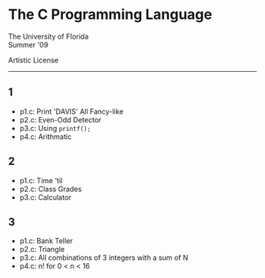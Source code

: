 # The C Programming Language

The University of Florida  
Summer '09

Artistic License

---

## 1

- p1.c: Print 'DAVIS' All Fancy-like
- p2.c: Even-Odd Detector
- p3.c: Using `printf();`
- p4.c: Arithmatic

## 2

- p1.c: Time 'til
- p2.c: Class Grades
- p3.c: Calculator

## 3

- p1.c: Bank Teller
- p2.c: Triangle
- p3.c: All combinations of 3 integers with a sum of N
- p4.c: n! for 0 < n < 16
